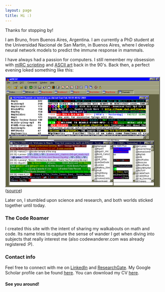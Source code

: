 ```yaml
---
layout: page
title: Hi :)
---
```


Thanks for stopping by!

I am Bruno, from Buenos Aires, Argentina. I am currently a PhD student at the Universidad Nacional de San Martín, in Buenos Aires, where I develop neural network models to predict the immune response in mammals.

I have always had a passion for computers. I still remember my obsession with [mIRC scripting](https://en.wikipedia.org/wiki/MIRC_scripting_language) and [ASCII art](https://en.wikipedia.org/wiki/ASCII_art) back in the 90's. Back then, a perfect evening loked something like this:

![mirc.png](/about/mirc.png)
([source](https://rjnpages.tripod.com/mp3tutor/useirc.htm))

Later on, I stumbled upon science and research, and both worlds sticked together until today.

### The Code Roamer
I created this site with the intent of sharing my walkabouts on math and code. Its name tries to capture the sense of wander I get when diving into subjects that really interest me (also codewanderer.com was already registered :P).

### Contact info
Feel free to connect with me on [LinkedIn](https://www.linkedin.com/in/brunoalvarez89/) and [ResearchGate](https://www.researchgate.net/profile/Bruno_Alvarez). My Google Scholar profile can be found [here](https://scholar.google.com/citations?user=Gr1PT-4AAAAJ&hl=es). You can download my CV [here](https://docs.google.com/document/d/17KrMikcjI6VoxRozAMXe4at1r143-qN3pMmq7aFscLw/edit?usp=sharing). 


#### See you around!
